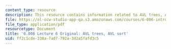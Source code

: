 ```yaml
---
content_type: resource
description: This resource contains information related to AVL trees, AVL sort.
file: https://ol-ocw-studio-app-qa.s3.amazonaws.com/courses/6-006-introduction-to-algorithms-fall-2011/ff2c1cde338a7ad7792a3d2a5fafd3c5_MIT6_006F11_lec06_orig.pdf
file_type: application/pdf
resourcetype: Document
title: '6.006 Lecture 6 Original: AVL trees, AVL sort'
uid: ff2c1cde-338a-7ad7-792a-3d2a5fafd3c5
---
```


